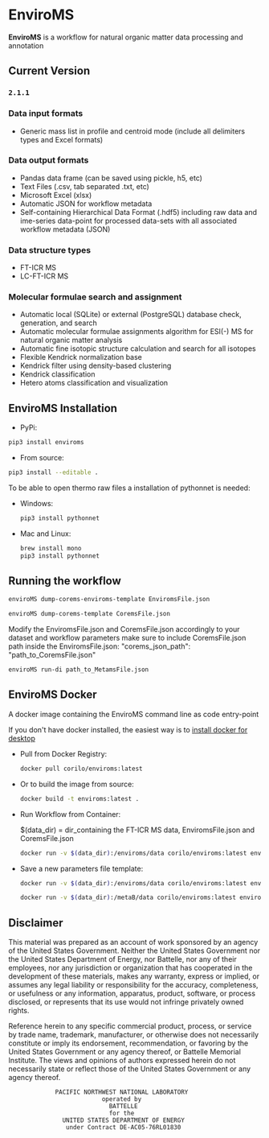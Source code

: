 # EnviroMS

**EnviroMS** is a workflow for natural organic matter data processing and annotation

## Current Version

### `2.1.1`

### Data input formats

- Generic mass list in profile and centroid mode (include all delimiters types and Excel formats)

### Data output formats

- Pandas data frame (can be saved using pickle, h5, etc)
- Text Files (.csv, tab separated .txt, etc)
- Microsoft Excel (xlsx)
- Automatic JSON for workflow metadata
- Self-containing Hierarchical Data Format (.hdf5) including raw data and ime-series data-point for processed data-sets with all associated workflow metadata (JSON)

### Data structure types

- FT-ICR MS
- LC-FT-ICR MS

### Molecular formulae search and assignment

- Automatic local (SQLite) or external (PostgreSQL) database check, generation, and search
- Automatic molecular formulae assignments algorithm for ESI(-) MS for natural organic matter analysis
- Automatic fine isotopic structure calculation and search for all isotopes
- Flexible Kendrick normalization base
- Kendrick filter using density-based clustering
- Kendrick classification
- Hetero atoms classification and visualization


## EnviroMS Installation

- PyPi:     
```bash
pip3 install enviroms
```

- From source:
 ```bash
pip3 install --editable .
```

To be able to open thermo raw files a installation of pythonnet is needed:
- Windows: 
    ```bash
    pip3 install pythonnet
    ```

- Mac and Linux:
    ```bash
    brew install mono
    pip3 install pythonnet   
    ```

## Running the workflow


```bash
enviroMS dump-corems-enviroms-template EnviromsFile.json
```
```bash
enviroMS dump-corems-template CoremsFile.json
```

 Modify the EnviromsFile.json and CoremsFile.json accordingly to your dataset and workflow parameters
make sure to include CoremsFile.json path inside the EnviromsFile.json: "corems_json_path": "path_to_CoremsFile.json" 

```bash
enviroMS run-di path_to_MetamsFile.json
```

## EnviroMS Docker 

A docker image containing the EnviroMS command line as code entry-point

If you don't have docker installed, the easiest way is to [install docker for desktop](https://hub.docker.com/?overlay=onboarding)

- Pull from Docker Registry:

    ```bash
    docker pull corilo/enviroms:latest
    
    ```

- Or to build the image from source:

    ```bash
    docker build -t enviroms:latest .
    ```
- Run Workflow from Container:

    $(data_dir) = dir_containing the FT-ICR MS data, EnviromsFile.json and CoremsFile.json
    
    ```bash
    docker run -v $(data_dir):/enviroms/data corilo/enviroms:latest enviroMS run-di /enviroms/data/EnviromsFile.json    
    ```

- Save a new parameters file template:
    
    ```bash
    docker run -v $(data_dir):/enviroms/data corilo/enviroms:latest enviroMS dump_json_template /enviroms/data/EnviromsFile.json    
    ```
    
    ```bash
    docker run -v $(data_dir):/metaB/data corilo/enviroms:latest enviroMS dump_corems_json_template /metaB/data/CoremsFile.json
    ```

## Disclaimer

This material was prepared as an account of work sponsored by an agency of the
United States Government.  Neither the United States Government nor the United
States Department of Energy, nor Battelle, nor any of their employees, nor any
jurisdiction or organization that has cooperated in the development of these
materials, makes any warranty, express or implied, or assumes any legal
liability or responsibility for the accuracy, completeness, or usefulness or
any information, apparatus, product, software, or process disclosed, or
represents that its use would not infringe privately owned rights.

Reference herein to any specific commercial product, process, or service by
trade name, trademark, manufacturer, or otherwise does not necessarily
constitute or imply its endorsement, recommendation, or favoring by the United
States Government or any agency thereof, or Battelle Memorial Institute. The
views and opinions of authors expressed herein do not necessarily state or
reflect those of the United States Government or any agency thereof.

                 PACIFIC NORTHWEST NATIONAL LABORATORY
                              operated by
                                BATTELLE
                                for the
                   UNITED STATES DEPARTMENT OF ENERGY
                    under Contract DE-AC05-76RL01830